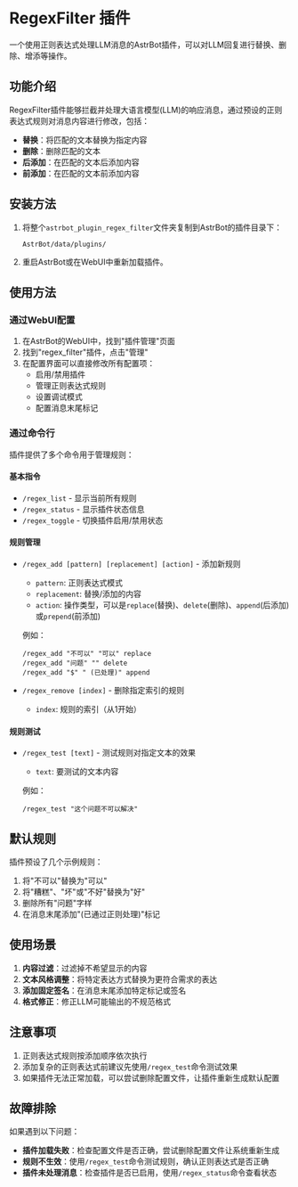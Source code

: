 # RegexFilter 插件

一个使用正则表达式处理LLM消息的AstrBot插件，可以对LLM回复进行替换、删除、增添等操作。

## 功能介绍

RegexFilter插件能够拦截并处理大语言模型(LLM)的响应消息，通过预设的正则表达式规则对消息内容进行修改，包括：

- **替换**：将匹配的文本替换为指定内容
- **删除**：删除匹配的文本
- **后添加**：在匹配的文本后添加内容
- **前添加**：在匹配的文本前添加内容

## 安装方法

1. 将整个`astrbot_plugin_regex_filter`文件夹复制到AstrBot的插件目录下：
   ```
   AstrBot/data/plugins/
   ```

2. 重启AstrBot或在WebUI中重新加载插件。

## 使用方法

### 通过WebUI配置

1. 在AstrBot的WebUI中，找到"插件管理"页面
2. 找到"regex_filter"插件，点击"管理"
3. 在配置界面可以直接修改所有配置项：
   - 启用/禁用插件
   - 管理正则表达式规则
   - 设置调试模式
   - 配置消息末尾标记

### 通过命令行

插件提供了多个命令用于管理规则：

#### 基本指令

- `/regex_list` - 显示当前所有规则
- `/regex_status` - 显示插件状态信息
- `/regex_toggle` - 切换插件启用/禁用状态

#### 规则管理

- `/regex_add [pattern] [replacement] [action]` - 添加新规则
  - `pattern`: 正则表达式模式
  - `replacement`: 替换/添加的内容
  - `action`: 操作类型，可以是`replace`(替换)、`delete`(删除)、`append`(后添加)或`prepend`(前添加)
  
  例如：
  ```
  /regex_add "不可以" "可以" replace
  /regex_add "问题" "" delete
  /regex_add "$" " (已处理)" append
  ```

- `/regex_remove [index]` - 删除指定索引的规则
  - `index`: 规则的索引（从1开始）

#### 规则测试

- `/regex_test [text]` - 测试规则对指定文本的效果
  - `text`: 要测试的文本内容

  例如：
  ```
  /regex_test "这个问题不可以解决"
  ```

## 默认规则

插件预设了几个示例规则：

1. 将"不可以"替换为"可以"
2. 将"糟糕"、"坏"或"不好"替换为"好"
3. 删除所有"问题"字样
4. 在消息末尾添加"(已通过正则处理)"标记


## 使用场景

1. **内容过滤**：过滤掉不希望显示的内容
2. **文本风格调整**：将特定表达方式替换为更符合需求的表达
3. **添加固定签名**：在消息末尾添加特定标记或签名
4. **格式修正**：修正LLM可能输出的不规范格式

## 注意事项

1. 正则表达式规则按添加顺序依次执行
2. 添加复杂的正则表达式前建议先使用`/regex_test`命令测试效果
3. 如果插件无法正常加载，可以尝试删除配置文件，让插件重新生成默认配置

## 故障排除

如果遇到以下问题：

- **插件加载失败**：检查配置文件是否正确，尝试删除配置文件让系统重新生成
- **规则不生效**：使用`/regex_test`命令测试规则，确认正则表达式是否正确
- **插件未处理消息**：检查插件是否已启用，使用`/regex_status`命令查看状态

